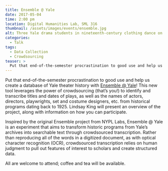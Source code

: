 ```yaml
---
title: Ensemble @ Yale
date: 2017-05-04
time: 2:00 pm
location: Digital Humanities Lab, SML 316
thumbnail: /assets/images/events/ensemble.jpg
alt: Three Yale drama students in nineteenth-century clothing dance on stage beneath lanterns and falling petals.
categories:
  - Talk
tags:
  - Data Collection
  - Crowdsourcing
teaser: >
  Put that end-of-the-semester procrastination to good use and help us create a database of Yale theater history with Ensemble @ Yale! This new tool leverages the power of crowdsourcing (that’s you!) to identify and transcribe titles and dates of plays, as well as the names of actors, directors, playwrights, set and costume designers, etc. from historical programs dating back to 1925.
---
```

Put that end-of-the-semester procrastination to good use and help us create a database of Yale theater history with <a href='{{ site.baseurl }}/projects/ensemble.html' target='_blank'>Ensemble @ Yale</a>! This new tool leverages the power of crowdsourcing (that’s you!) to identify and transcribe titles and dates of plays, as well as the names of actors, directors, playwrights, set and costume designers, etc. from historical programs dating back to 1925. Lindsay King will present an overview of the project, along with information on how you can participate.

Inspired by the original Ensemble project from NYPL Labs, Ensemble @ Yale is an experiment that aims to transform historic programs from Yale’s archives into searchable text through crowdsourced transcription. Rather than reproducing all of the words in a digitized document, as with optical character recognition (OCR), crowdsourced transcription relies on human judgment to pull out features of interest to scholars and create structured data.

All are welcome to attend; coffee and tea will be available.
